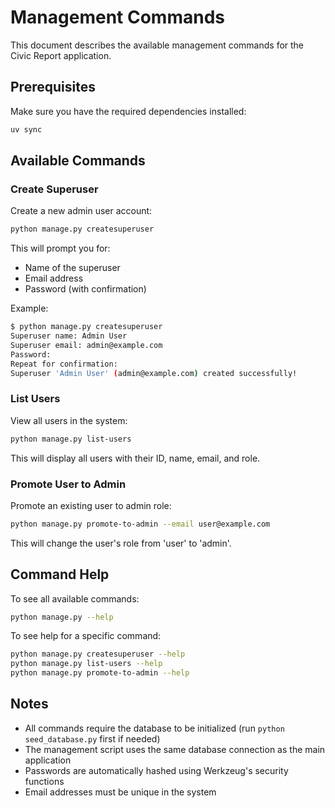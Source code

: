 # Management Commands

This document describes the available management commands for the Civic Report application.

## Prerequisites

Make sure you have the required dependencies installed:

```bash
uv sync
```

## Available Commands

### Create Superuser

Create a new admin user account:

```bash
python manage.py createsuperuser
```

This will prompt you for:
- Name of the superuser
- Email address
- Password (with confirmation)

Example:
```bash
$ python manage.py createsuperuser
Superuser name: Admin User
Superuser email: admin@example.com
Password: 
Repeat for confirmation: 
Superuser 'Admin User' (admin@example.com) created successfully!
```

### List Users

View all users in the system:

```bash
python manage.py list-users
```

This will display all users with their ID, name, email, and role.

### Promote User to Admin

Promote an existing user to admin role:

```bash
python manage.py promote-to-admin --email user@example.com
```

This will change the user's role from 'user' to 'admin'.

## Command Help

To see all available commands:

```bash
python manage.py --help
```

To see help for a specific command:

```bash
python manage.py createsuperuser --help
python manage.py list-users --help
python manage.py promote-to-admin --help
```

## Notes

- All commands require the database to be initialized (run `python seed_database.py` first if needed)
- The management script uses the same database connection as the main application
- Passwords are automatically hashed using Werkzeug's security functions
- Email addresses must be unique in the system 